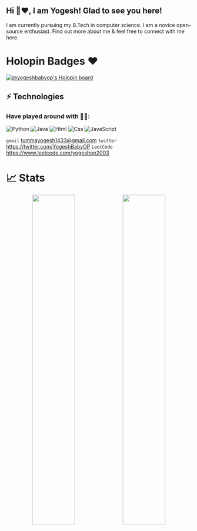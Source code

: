 ## Hi 👋❤️, I am Yogesh! Glad to see you here! 

I am currently pursuing my B.Tech in computer science. I am a novice open-source enthusiast. Find out more about me & feel free to connect with me here:


# Holopin Badges ❤️
[![@yogeshbabyop's Holopin board](https://holopin.me/yogeshbabyop)](https://holopin.io/@yogeshbabyop)

<!-- [![Linkedin Badge](https://img.shields.io/badge/-VenkataBhaskar-darkblue?style=flat-square&logo=Linkedin&logoColor=white&link=https://linkedin.com/in/venkata-bhaskar-puppala-0287b321a)](https://linkedin.com/in/venkata-bhaskar-puppala-0287b321a)
[![Instagram Badge](https://img.shields.io/badge/-bhaskarsig-purple?style=flat-square&logo=instagram&logoColor=white&link=https://instagram.com/bhaskarsig)](https://instagram.com/bhaskarsig)
[![Gmail Badge](https://img.shields.io/badge/-venkatabhaskarpuppala@gmail.com-c14438?style=flat-square&logo=Gmail&logoColor=white&link=mailto:venkatabhaskarpuppala@gmail.com)](mailto:venkatabhaskarpuppala@gmail.com)
[![Twitter Badge](https://img.shields.io/badge/-Bhaskarstwt-blue?style=flat-square&logo=twitter&logoColor=white&link=https://www.twitter.com/Bhaskarstwt)](https://www.twitter.com/Bhaskarstwt) -->


## ⚡ Technologies  

### Have played around with 🥰😃:
![Python](https://img.shields.io/badge/-python-E34A86?style=flat-square&logo=openjdk)
![Java](https://img.shields.io/badge/-java-E34A86?style=flat-square&logo=openjdk)
![Html](https://img.shields.io/badge/-html-E34A86?style=flat-square&logo=openjdk)
![Css](https://img.shields.io/badge/-Css-E34A86?style=flat-square&logo=openjdk)
![JavaScript](https://img.shields.io/badge/-javascript-E34A86?style=flat-square&logo=openjdk)


`gmail`
tummayogesh1433@gmail.com
`twitter`
https://twitter.com/YogeshBabyOP
`LeetCode`
https://www.leetcode.com/yogeshop2003

# 📈 Stats
<p align="center">
	
  <img width="48%" src="https://github-readme-stats.vercel.app/api?username=YogeshBabyOP&show_icons=true&theme=tokyonight" />
  <img width="48%" src="https://github-readme-streak-stats.herokuapp.com/?user=YogeshBabyOP&theme=tokyonight" />
</p>
